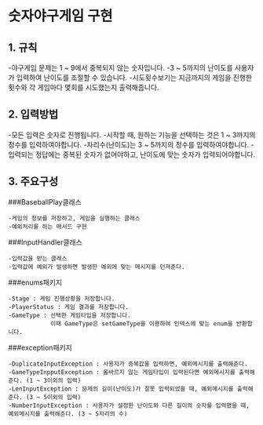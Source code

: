 # 숫자야구게임 구현
## 1. 규칙

  -야구게임 문제는 1 ~ 9에서 중복되지 않는 숫자입니다.
  -3 ~ 5까지의 난이도를 사용자가 입력하여 난이도를 조절할 수 있습니다.
  -시도횟수보기는 지금까지의 게임을 진행한 횟수와 각 게임마다 몇회를 시도했는지 출력해줍니다.

## 2. 입력방법

  -모든 입력은 숫자로 진행됩니다.
  -시작할 때, 원하는 기능을 선택하는 것은 1 ~ 3까지의 정수를 입력하여야합니다.
  -자리수(난이도)는 3 ~ 5까지의 정수를 입력하여야합니다.
  -입력되는 정답에는 중복된 숫자가 없어야하고, 난이도에 맞는 숫자가 입력되어야합니다.

  ## 3. 주요구성
  ###BaseballPlay클래스
  
    -게임의 정보를 저장하고, 게임을 실행하는 클래스
    -예외처리를 하는 메서드 구현
  
  ###InputHandler클래스
  
    -입력값을 받는 클래스
    -입력값에 예외가 발생하면 발생한 예외에 맞는 메시지를 던져준다.

  ###enums패키지
  
    -Stage : 게임 진행상황을 저장합니다.
    -PlayerStatus : 게임 결과를 저장합니다.
    -GameType : 선택한 게임타입을 저장합니다.
                이때 GameType은 setGameType을 이용하여 인덱스에 맞는 enum을 반환합니다.

  ###exception패키지
  
    -DuplicateInputException : 사용자가 중복값을 입력하면, 예외메시지를 출력해준다.
    -GameTypeInpputException : 옳바르지 않는 게임타입이 입력된다면 예외메시지를 출력해준다. (1 ~ 3이외의 입력)
    -LenInputException : 문제의 길이(난이도)가 잘못 입력되었을 때, 예외메시지를 출력해준다. (3 ~ 5이외의 입력)
    -NumberInputException : 사용자가 설정한 난이도와 다른 길이의 숫자를 입력했을 때, 예외메시지를 출력해준다. (3 ~ 5자리의 수)
